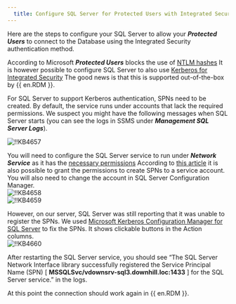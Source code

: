 ```yaml
---
  title: Configure SQL Server for Protected Users with Integrated Security
---
```

Here are the steps to configure your SQL Server to allow your ***Protected Users*** to connect to the Database using the Integrated Security authentication method.

According to Microsoft ***Protected Users*** blocks the use of [NTLM hashes](https://docs.microsoft.com/en-us/windows-server/security/credentials-protection-and-management/protected-users-security-group#domain-controller-protections-for-protected-users) It is however possible to configure SQL Server to also use [Kerberos for Integrated Security](https://docs.microsoft.com/en-us/sql/database-engine/configure-windows/register-a-service-principal-name-for-kerberos-connections) The good news is that this is supported out-of-the-box by {{ en.RDM }}.

For SQL Server to support Kerberos authentication, SPNs need to be created. By default, the service runs under accounts that lack the required permissions. We suspect you might have the following messages when SQL Server starts (you can see the logs in SSMS under ***Management SQL Server Logs***).

![!!KB4657](https://webdevolutions.azureedge.net/docs/en/kb/KB4657.png)  

You will need to configure the SQL Server service to run under ***Network Service*** as it has the [necessary permissions](https://docs.microsoft.com/en-us/sql/database-engine/configure-windows/register-a-service-principal-name-for-kerberos-connections?view=sql-server-ver15#Permissions) According to [this article](https://dba.stackexchange.com/questions/180064/what-should-my-spn-entries-look-like-for-each-sql-instance/180147#180147) it is also possible to grant the permissions to create SPNs to a service account. You will also need to change the account in SQL Server Configuration Manager.  
![!!KB4658](https://webdevolutions.azureedge.net/docs/en/kb/KB4658.png)  
![!!KB4659](https://webdevolutions.azureedge.net/docs/en/kb/KB4659.png)  

However, on our server, SQL Server was still reporting that it was unable to register the SPNs. We used [Microsoft Kerberos Configuration Manager for SQL Server](https://www.microsoft.com/en-ca/download/details.aspx?id=39046) to fix the SPNs. It shows clickable buttons in the Action columns.  
![!!KB4660](https://webdevolutions.azureedge.net/docs/en/kb/KB4660.png)  

After restarting the SQL Server service, you should see “The SQL Server Network Interface library successfully registered the Service Principal Name (SPN) [ **MSSQLSvc/vdownsrv-sql3.downhill.loc:1433** ] for the SQL Server service.” in the logs.

At this point the connection should work again in {{ en.RDM }}.